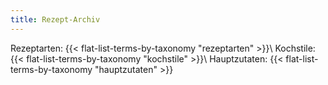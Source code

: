 ```yaml
---
title: Rezept-Archiv
---
```


Rezeptarten: {{< flat-list-terms-by-taxonomy "rezeptarten" >}}\\
Kochstile: {{< flat-list-terms-by-taxonomy "kochstile" >}}\\
Hauptzutaten: {{< flat-list-terms-by-taxonomy "hauptzutaten" >}}
